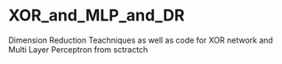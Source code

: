 # XOR_and_MLP_and_DR
Dimension Reduction Teachniques as well as code for XOR network and Multi Layer Perceptron from sctractch
